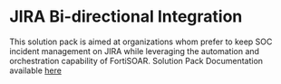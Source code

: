 # JIRA Bi-directional Integration
This solution pack is aimed at organizations whom prefer to keep SOC incident management on JIRA while leveraging the automation and orchestration capability of FortiSOAR.
Solution Pack Documentation available [here](docs/README.md)
